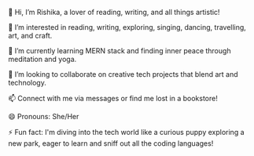  👋 Hi, I’m Rishika, a lover of reading, writing, and all things artistic!
 
 👀 I’m interested in reading, writing, exploring, singing, dancing, travelling, art, and craft.
 
 🌱 I’m currently learning MERN stack and finding inner peace through meditation and yoga.
 
 🤝 I’m looking to collaborate on creative tech projects that blend art and technology.
 
 📫 Connect with me via messages or find me lost in a bookstore!
 
 😄 Pronouns: She/Her
 
 ⚡ Fun fact: I'm diving into the tech world like a curious puppy exploring a new park, eager to learn and sniff out all the coding languages!
<!---
Rishikasharma11/Rishikasharma11 is a ✨ special ✨ repository because its `README.md` (this file) appears on your GitHub profile.
You can click the Preview link to take a look at your changes.
--->
